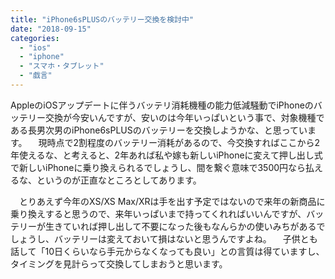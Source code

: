 ```yaml
---
title: "iPhone6sPLUSのバッテリー交換を検討中"
date: "2018-09-15"
categories: 
  - "ios"
  - "iphone"
  - "スマホ・タブレット"
  - "戯言"
---
```


AppleのiOSアップデートに伴うバッテリ消耗機種の能力低減騒動でiPhoneのバッテリー交換が今安いんですが、安いのは今年いっぱいという事で、対象機種である長男次男のiPhone6sPLUSのバッテリーを交換しようかな、と思っています。 　現時点で2割程度のバッテリー消耗があるので、今交換すればここから2年使えるな、と考えると、2年あれば私や嫁も新しいiPhoneに変えて押し出し式で新しいiPhoneに乗り換えられるでしょうし、間を繋ぐ意味で3500円なら払えるな、というのが正直なところとしてあります。

　とりあえず今年のXS/XS Max/XRは手を出す予定ではないので来年の新商品に乗り換えすると思うので、来年いっぱいまで持ってくれればいいんですが、バッテリーが生きていれば押し出して不要になった後もなんらかの使いみちがあるでしょうし、バッテリーは変えておいて損はないと思うんですよね。 　子供とも話して「10日くらいなら手元からなくなっても良い」との言質は得ていますし、タイミングを見計らって交換してしまおうと思います。
